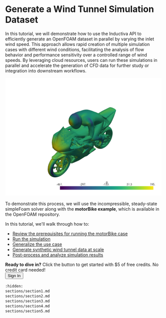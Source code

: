 # Generate a Wind Tunnel Simulation Dataset
In this tutorial, we will demonstrate how to use the Inductiva API to efficiently generate an OpenFOAM dataset 
in parallel by varying the inlet wind speed. This approach allows rapid creation of multiple simulation cases 
with different wind conditions, facilitating the analysis of flow behavior and performance sensitivity over 
a controlled range of wind speeds. By leveraging cloud resources, users can run these simulations in parallel 
and accelerate the generation of CFD data for further study or integration into downstream workflows.

<p align="center"><img src="../_static/bike_pressure_field.png" alt="OpenFOAM motorBike visualization" width="700"></p>

To demonstrate this process, we will use the incompressible, steady-state simpleFoam solver along with 
the **motorBike example**, which is available in the OpenFOAM repository.

In this tutorial, we'll walk through how to:
- [Review the prerequisites for running the motorBike case](https://inductiva.ai/guides/openfoam/generate-wind-tunnel-dataset/sections/section1)
- [Run the simulation](https://inductiva.ai/guides/openfoam/generate-wind-tunnel-dataset/sections/section2)
- [Generalize the use case](https://inductiva.ai/guides/openfoam/generate-wind-tunnel-dataset/sections/section3)
- [Generate synthetic wind tunnel data at scale](https://inductiva.ai/guides/openfoam/generate-wind-tunnel-dataset/sections/section4)
- [Post-process and analyze simulation results](https://inductiva.ai/guides/openfoam/generate-wind-tunnel-dataset/sections/section5)

<div class="cta-bar">
  <div class="cta-text">
    <strong>Ready to dive in?</strong> Click the button to get started with $5 of free credits. No credit card needed!
  </div>
  <button  onclick="window.open('https://console.inductiva.ai/', '_blank')" target="_blank" class="cta-button">Sign In</button>
</div>


```{toctree}
:hidden:
sections/section1.md
sections/section2.md
sections/section3.md
sections/section4.md
sections/section5.md
```